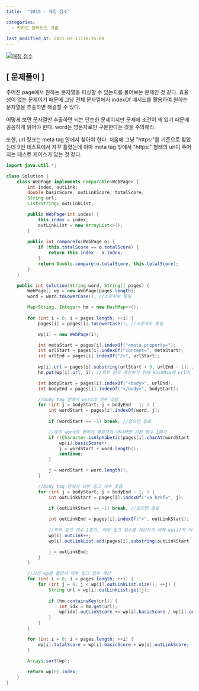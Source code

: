 ```yaml
---
title:  "2019 - 매칭 점수"

categories:
  - 카카오 블라인드 기출
  
last_modified_at: 2021-02-11T18:35:00
---
```


[![매칭 점수](https://user-images.githubusercontent.com/53072057/107603754-1f781600-6c71-11eb-874b-65c03f7654df.JPG)](https://programmers.co.kr/learn/courses/30/lessons/42893)  

<h2>[ 문제풀이 ]</h2>  
주어진 page에서 원하는 문자열을 파싱할 수 있는지를 물어보는 문제인 것 같다. 효율성이 없는 문제이기 때문에 그냥 전체 문자열에서 indexOf 메서드를 활용하여 원하는 문자열을 추출하면 해결할 수 있다.  

어떻게 보면 문자열만 추출하면 되는 단순한 문제이지만 문제에 조건이 꽤 있기 때문에 꼼꼼하게 읽어야 한다. word는 영문자로만 구분한다는 것을 주의해라.  

또한, url 링크는 meta tag 안에서 찾아야 한다. 처음에 그냥 "https:"를 기준으로 찾았는데 9번 테스트에서 자꾸 틀렸는데 아마 meta tag 밖에서 "https:" 형태의 url이 주어지는 테스트 케이스가 있는 것 같다.  

```java
import java.util.*;

class Solution {
	class WebPage implements Comparable<WebPage> {
		int index, outLink;
		double basicScore, outLinkScore, totalScore;
		String url;
		List<String> outLinkList;

		public WebPage(int index) {
			this.index = index;
			outLinkList = new ArrayList<>();
		}
        
        public int compareTo(WebPage o) {
            if (this.totalScore == o.totalScore) {
                return this.index - o.index;
            }
            return Double.compare(o.totalScore, this.totalScore);
        }
	}

	public int solution(String word, String[] pages) {
		WebPage[] wp = new WebPage[pages.length];
		word = word.toLowerCase(); //소문자로 통일

		Map<String, Integer> hm = new HashMap<>();
		
		for (int i = 0; i < pages.length; ++i) {
			pages[i] = pages[i].toLowerCase(); //소문자로 통일

			wp[i] = new WebPage(i);

			int metaStart = pages[i].indexOf("<meta property=");
            int urlStart = pages[i].indexOf("content=", metaStart);
            int urlEnd = pages[i].indexOf("/>", urlStart);
            
			wp[i].url = pages[i].substring(urlStart + 9, urlEnd - 1); //url 링크
			hm.put(wp[i].url, i); //외부 링크 계산하기 위해 HashMap에 url이 몇번째 wp인지 삽입

			int bodyStart = pages[i].indexOf("<body>", urlEnd);
			int bodyEnd = pages[i].indexOf("</body>", bodyStart);

			//body tag 안에서 word의 개수 찾음
			for (int j = bodyStart; j < bodyEnd - 1; ) {
				int wordStart = pages[i].indexOf(word, j);
				
				if (wordStart == -1) break; //없으면 종료

				//찾은 word의 양쪽이 영문자가 아니라면 기본 점수 1증가
				if (!Character.isAlphabetic(pages[i].charAt(wordStart - 1)) && !Character.isAlphabetic(pages[i].charAt(wordStart + word.length()))) {
					wp[i].basicScore++;
					j = wordStart + word.length();
					continue;
				}

				j = wordStart + word.length();
			}

			//body tag 안에서 외부 링크 개수 찾음
			for (int j = bodyStart; j < bodyEnd - 1; ) {
				int outLinkStart = pages[i].indexOf("<a href=", j);
				
				if (outLinkStart == -1) break; //없으면 종료

				int outLinkEnd = pages[i].indexOf(">", outLinkStart);
				
				//외부 링크 개수 1증가, 외부 링크 점수를 계산하기 위해 wp[i]의 리스트에 해당 url 삽입
				wp[i].outLink++;
				wp[i].outLinkList.add(pages[i].substring(outLinkStart + 9, outLinkEnd - 1));

				j = outLinkEnd;
			}
		}

		//모든 wp를 돌면서 외부 링크 점수 계산
		for (int i = 0; i < pages.length; ++i) {
			for (int j = 0; j < wp[i].outLinkList.size(); ++j) {
				String url = wp[i].outLinkList.get(j);
				
				if (hm.containsKey(url)) {
					int idx = hm.get(url);
					wp[idx].outLinkScore += wp[i].basicScore / wp[i].outLink;
				}
			}
		}

		for (int i = 0; i < pages.length; ++i) {
            wp[i].totalScore = wp[i].basicScore + wp[i].outLinkScore;
		}

        Arrays.sort(wp);
        
		return wp[0].index;
	}
}
```